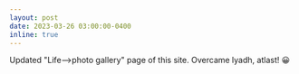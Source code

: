 ```yaml
---
layout: post
date: 2023-03-26 03:00:00-0400
inline: true
---
```


Updated "Life-->photo gallery" page of this site. Overcame lyadh, atlast! :grinning:
